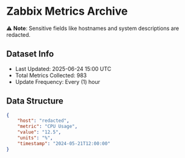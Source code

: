 # Zabbix Metrics Archive

⚠️ **Note**: Sensitive fields like hostnames and system descriptions are redacted.

## Dataset Info
- Last Updated: 2025-06-24 15:00 UTC
- Total Metrics Collected: 983
- Update Frequency: Every (1) hour

## Data Structure
```json
{
    "host": "redacted",
    "metric": "CPU Usage",
    "value": "12.5",
    "units": "%",
    "timestamp": "2024-05-21T12:00:00"
}
```
